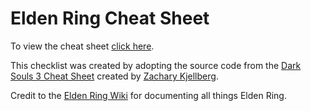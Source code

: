 # Elden Ring Cheat Sheet

To view the cheat sheet [click here](http://ninjawaffle.github.io/elden-ring-cheat-sheet/).

This checklist was created by adopting the source code from the [Dark Souls 3 Cheat Sheet](https://github.com/ZKjellberg/dark-souls-3-cheat-sheet) created by [Zachary Kjellberg](https://github.com/ZKjellberg).

Credit to the [Elden Ring Wiki](https://eldenring.wiki.fextralife.com/Elden+Ring+Wiki) for documenting all things Elden Ring.
